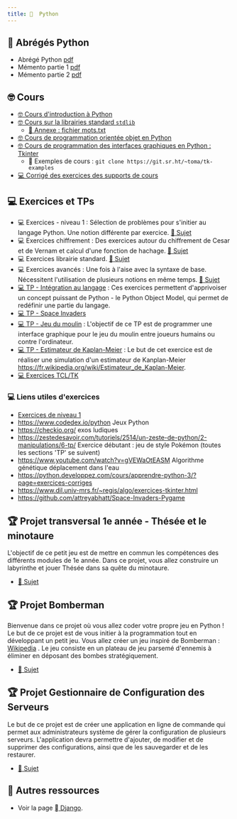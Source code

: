 ```yaml
---
title: 󰌠  Python
---
```


## 󰌠 Abrégés Python

- Abrégé Python [pdf](/cours/python/abregepython.pdf)
- Mémento partie 1 [pdf](/cours/python/Partie_1_memento_Python_3.pdf)
- Mémento partie 2 [pdf](/cours/python/Partie_2_memento_Python_3.pdf)

## 🤓 Cours

- [🤓 Cours d'introduction à Python](/python/cours-niveau1)
- [🤓 Cours sur la librairies standard `stdlib`](/python/cours-stdlib)
  - [📄 Annexe : fichier mots.txt](/cours/python/mots.txt)
- [🤓 Cours de programmation orientée objet en Python](/python/cours-poo)
- [🤓 Cours de programmation des interfaces graphiques en Python : Tkinter](/python/cours-tkinter)
  -  Exemples de cours : `git clone https://git.sr.ht/~toma/tk-examples`
- [💻 Corrigé des exercices des supports de cours](/python/exos-cours-corrige)

## 💻  Exercices et TPs

- 💻 Exercices - niveau 1 : Sélection de problèmes pour s'initier au langage Python. Une notion différente par exercice. [📄 Sujet](/python/exos-niv1)
- 💻 Exercices chiffrement : Des exercices autour du chiffrement de Cesar et de Vernam et calcul d'une fonction de hachage. [📄 Sujet](/python/exos-chiffrement)
- 💻 Exercices librairie standard. [📄 Sujet](/python/exos-stdlib)
- 💻 Exercices avancés : Une fois à l'aise avec la syntaxe de base. Nécessitent l'utilisation de plusieurs notions en même temps. [📄 Sujet](/python/exos-avance)
- [💻 TP - Intégration au langage](/python/tp-integration-langage) : Ces exercices permettent d'apprivoiser un concept puissant de Python - le Python Object Model, qui permet de redéfinir une partie du langage.
- [💻 TP - Space Invaders](/python/tp-space_invaders)
- [💻 TP - Jeu du moulin](/python/tp-moulin) : L'objectif de ce TP est de programmer une interface graphique pour le jeu du moulin entre joueurs humains ou contre l'ordinateur.
- [💻 TP - Estimateur de Kaplan-Meier](/python/kaplan-meier) : Le but de cet exercice est de réaliser une simulation d'un estimateur de Kanplan-Meier <https://fr.wikipedia.org/wiki/Estimateur_de_Kaplan-Meier>.
- [💻 Exercices TCL/TK](/python/exos-tk)

### 💻 Liens utiles d'exercices

- [Exercices de niveau 1](https://supports.uptime-formation.fr/03-python/partie-1/exos-1/)
- <https://www.codedex.io/python> Jeux Python
- <https://checkio.org/> exos ludiques
- <https://zestedesavoir.com/tutoriels/2514/un-zeste-de-python/2-manipulations/6-tp/> Exercice débutant : jeu de style Pokémon (toutes les sections 'TP' se suivent)
- <https://www.youtube.com/watch?v=gVEWaOtEASM> Algorithme génétique déplacement dans l'eau
- <https://python.developpez.com/cours/apprendre-python-3/?page=exercices-corriges>
- <https://www.dil.univ-mrs.fr/~regis/algo/exercices-tkinter.html>
- <https://github.com/attreyabhatt/Space-Invaders-Pygame>

## 🏆 Projet transversal 1e année - Thésée et le minotaure

L'objectif de ce petit jeu est de mettre en commun les compétences des différents modules de 1e année. Dans ce projet, vous allez construire un labyrinthe et jouer Thésée dans sa quête du minotaure.

- [📄 Sujet](/python/projet-transversal-labyrinthe)

## 🏆 Projet Bomberman

Bienvenue dans ce projet où vous allez coder votre propre jeu en Python ! Le but de ce projet est de vous initier à la programmation tout en développant un petit jeu. Vous allez créer un jeu inspiré de Bomberman : [Wikipedia](https://en.wikipedia.org/wiki/Bomberman) . Le jeu consiste en un plateau de jeu parsemé d'ennemis à éliminer en déposant des bombes stratégiquement.

- [📄 Sujet](/python/projet-bomberman)

## 🏆 Projet Gestionnaire de Configuration des Serveurs

Le but de ce projet est de créer une application en ligne de commande qui permet aux administrateurs système de gérer la configuration de plusieurs serveurs. L'application devra permettre d'ajouter, de modifier et de supprimer des configurations, ainsi que de les sauvegarder et de les restaurer.

- [📄 Sujet](/python/projet-gestion_configs)

## 🚀 Autres ressources

- Voir la page [  Django](/django).
